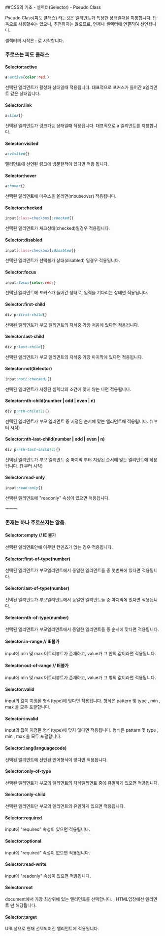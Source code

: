 ##CSS의 기초 - 셀렉터(Selector) - Pseudo Class

Pseudo Class(피도 클래스) 라는것은 엘리먼트가 특정한 상태일때을 지칭합니다.
단독으로 사용할수는 있으나, 추천하지는 않으므로, 언제나 셀렉터에 연결하여 선언됩니다.

셀렉터의 시작은 : 로 시작합니다.

### 주로쓰는 피도 클래스

#### Selector:active
```css
a:active{color:red;}
```
선택된 엘리먼트가 활성화 상태일때 적용됩니다. 대표적으로 포커스가 들어간 a엘리먼트 같은 상태입니다.

#### Selector:link
```css
a:link{}
```
선택된 엘리먼트가 링크가능 상태일때 적용됩니다. 대표적으로 a 엘리먼트를 지칭합니다.

#### Selector:visited
```css
a:visited{}
```
엘리먼트에 선언된 링크에 방문한적이 있다면 적용 됩니다.

#### Selector:hover
```css
a:hover{}
```
선택된 엘리먼트에 마우스을 올리면(mouseover) 적용됩니다.

#### Selector:checked
```css
input[class=checkbox]:checked{}
```
선택된 엘리먼트가 체크상태(checked)일경우 적용됩니다.

#### Selector:disabled
```css
input[class=checkbox]:disabled{}
```
선택된 엘리먼트가 선택불가 상태(disabled) 일경우 적용됩니다.

#### Selector:focus
```css
input:focus{color:red;}
```
선택된 엘리먼트에 포커스가 들어간 상태로, 입력을 기다리는 상태면 적용됩니다.

#### Selector:first-child
```css
div p:first-child{}
```
선택된 엘리먼트가 부모 엘리먼트의 자식중 가장 처음에 있다면 적용됩니다.

#### Selector:last-child
```css
div p:last-child{}
```
선택된 엘리먼트가 부모 엘리먼트의 자식중 가장 마지막에 있다면 적용됩니다.

#### Selector:not(Selector)
```css
input:not(:checked){}
```
선택된 엘리먼트가 지정된 셀렉터의 조건에 맞지 않는 다면 적용됩니다.

#### Selector:nth-child(number | odd | even | n)
```css
div p:nth-child(2){}
```
선택된 엘리먼트가 부모 엘리먼트 중 지정된 순서에 맞는 엘리먼트에 적용됩니다. (1 부터 시작)

#### Selector:nth-last-child(number | odd | even | n)
```css
div p:nth-last-child(2){}
```
선택된 엘리먼트가 부모 엘리먼트 중 마지막 부터 지정된 순서에 맞는 엘리먼트에 적용됩니다. (1 부터 시작)

#### Selector:read-only
```css
input:read-only{}
```
선택된 엘리먼트에 "readonly" 속성이 있으면 적용됩니다.










ㅡㅡㅡ

### 존재는 하나 주로쓰지는 않음.

#### Selector:empty // IE 불가
선택된 엘리먼트안에 아무런 컨덴츠가 없는 경우 적용됩니다.

#### Selector:first-of-type(number)
선택된 엘리먼트가 부모엘리먼트에서 동일한 엘리먼트들 중 첫번째에 있다면 적용됩니다.

#### Selector:last-of-type(number)
선택된 엘리먼트가 부모엘리먼트에서 동일한 엘리먼트들 중 마지막에 있다면 적용됩니다.

#### Selector:nth-of-type(number)
선택된 엘리먼트가 부모엘리먼트에서 동일한 엘리먼트들 중 순서에 맞다면 적용됩니다.

#### Selector:in-range // IE불가
input에 min 및 max 어트리뷰트가 존재하고, value가 그 안의 값이라면 적용됩니다.

#### Selector:out-of-range // IE불가
input에 min 및 max 어트리뷰트가 존재하고, value가 그 밖의 값이라면 적용됩니다.

#### Selector:valid
input의 값이 지정된 형식(type)에 맞다면 적용됩니다. 형식은 pattern 및 type , min , max 을 모두 포괄합니다.

#### Selector:invalid
input의 값이 지정된 형식(type)에 맞지 않다면 적용됩니다. 형식은 pattern 및 type , min , max 을 모두 포괄합니다.

#### Selector:lang(languagecode)
선택된 엘리먼트에 선언된 언어형식이 맞다면 적용됩니다.

#### Selector:only-of-type
선택된 엘리먼트가 부모의 엘리먼트의 자식엘리먼트 중에 유일하게 있으면 적용됩니다.

#### Selector:only-child
선택된 엘리먼트만 부모의 엘리먼트의 유일하게 있으면 적용됩니다.

#### Selector:required
input에 "required" 속성이 있으면 적용됩니다.

#### Selector:optional
input에 "required" 속성이 없으면 적용됩니다.

#### Selector:read-write
input에 "readonly" 속성이 없으면 적용됩니다.

#### Selector:root
document에서 가장 최상위에 있는 엘리먼트를 선택합니다. , HTML입장에선 <html>엘리먼트 만 해당됩니다.

#### Selector:target
URL상으로 현재 선택되어진 엘리먼트에 적용됩니다.






